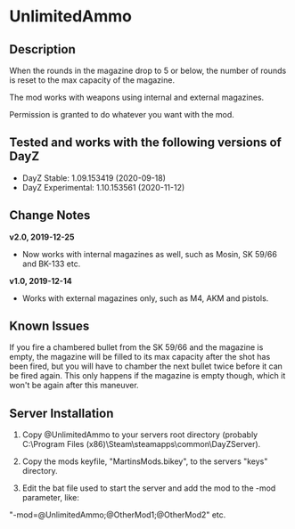 # UnlimitedAmmo

## Description
When the rounds in the magazine drop to 5 or below, the number of rounds is reset to the max capacity of the magazine.

The mod works with weapons using internal and external magazines.

Permission is granted to do whatever you want with the mod.


## Tested and works with the following versions of DayZ
- DayZ Stable: 1.09.153419 (2020-09-18)
- DayZ Experimental: 1.10.153561 (2020-11-12)


## Change Notes
**v2.0, 2019-12-25**
- Now works with internal magazines as well, such as Mosin, SK 59/66 and BK-133 etc.

**v1.0, 2019-12-14**
- Works with external magazines only, such as M4, AKM and pistols.


## Known Issues
If you fire a chambered bullet from the SK 59/66 and the magazine is empty, the magazine will be filled to its max capacity after the shot has been fired, but you will have to chamber the next bullet twice before it can be fired again. This only happens if the magazine is empty though, which it won't be again after this maneuver.


## Server Installation
1. Copy @UnlimitedAmmo to your servers root directory
(probably C:\Program Files (x86)\Steam\steamapps\common\DayZServer\).

2. Copy the mods keyfile, "MartinsMods.bikey", to the servers "keys" directory.

3. Edit the bat file used to start the server and add the mod to the -mod parameter, like:

"-mod=@UnlimitedAmmo;@OtherMod1;@OtherMod2" etc.
